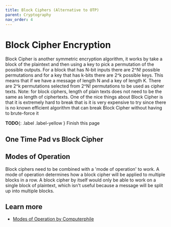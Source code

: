 ```yaml
---
title: Block Ciphers (Alternative to OTP)
parent: Cryptography
nav_order: 4
---
```


# Block Cipher Encryption

Block Cipher is another symmetric encryption algorithm, it works by take a block of the plaintext and then using a key to pick a permutation of the possible outputs. For a block that has N-bit inputs there are 2^N! possible permutations and for a key that has k-bits there are 2^k possible keys. This means that if we have a message of length N and a key of length K. There are 2^k permutations selected from 2^N! permutations to be used as cipher texts.  Note: for block ciphers, length of plain texts does not need to be the same as length of ciphertexts.
One of the nice things about Block Cipher is that it is extremely hard to break that is it is very expensive to try since there is no known efficient algorithm that can break Block Cipher without having to brute-force it

**TODO**{: .label .label-yellow } Finish this page

## One Time Pad vs Block Cipher

## Modes of Operation
Block ciphers need to be combined with a 'mode of operation' to work. A mode of operation determines
how a block cipher will be applied to multiple blocks in a row. A block cipher by itself would only
be able to work on a single block of plaintext, which isn't useful because a message will be split up into multiple blocks.

## Learn more
- [Modes of Operation by Computerphile](https://www.youtube.com/watch?v=Rk0NIQfEXBA)
